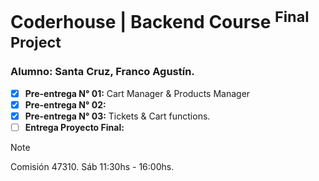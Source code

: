 # Coderhouse | Backend Course <sup>Final Project</sup>

### Alumno: Santa Cruz, Franco Agustín. 

- [x] **Pre-entrega N° 01:** Cart Manager & Products Manager
- [x] **Pre-entrega N° 02:** 
- [x] **Pre-entrega N° 03:** Tickets & Cart functions.
- [ ] **Entrega Proyecto Final:**

> [!NOTE]
> Comisión 47310. Sáb 11:30hs - 16:00hs.
